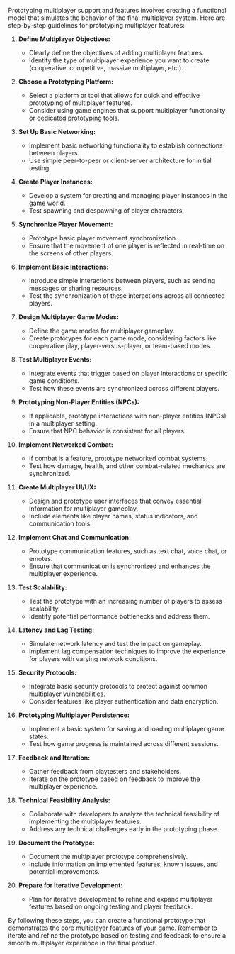 Prototyping multiplayer support and features involves creating a functional model that simulates the behavior of the final multiplayer system. Here are step-by-step guidelines for prototyping multiplayer features:

1. **Define Multiplayer Objectives:**
   - Clearly define the objectives of adding multiplayer features.
   - Identify the type of multiplayer experience you want to create (cooperative, competitive, massive multiplayer, etc.).

2. **Choose a Prototyping Platform:**
   - Select a platform or tool that allows for quick and effective prototyping of multiplayer features.
   - Consider using game engines that support multiplayer functionality or dedicated prototyping tools.

3. **Set Up Basic Networking:**
   - Implement basic networking functionality to establish connections between players.
   - Use simple peer-to-peer or client-server architecture for initial testing.

4. **Create Player Instances:**
   - Develop a system for creating and managing player instances in the game world.
   - Test spawning and despawning of player characters.

5. **Synchronize Player Movement:**
   - Prototype basic player movement synchronization.
   - Ensure that the movement of one player is reflected in real-time on the screens of other players.

6. **Implement Basic Interactions:**
   - Introduce simple interactions between players, such as sending messages or sharing resources.
   - Test the synchronization of these interactions across all connected players.

7. **Design Multiplayer Game Modes:**
   - Define the game modes for multiplayer gameplay.
   - Create prototypes for each game mode, considering factors like cooperative play, player-versus-player, or team-based modes.

8. **Test Multiplayer Events:**
   - Integrate events that trigger based on player interactions or specific game conditions.
   - Test how these events are synchronized across different players.

9. **Prototyping Non-Player Entities (NPCs):**
   - If applicable, prototype interactions with non-player entities (NPCs) in a multiplayer setting.
   - Ensure that NPC behavior is consistent for all players.

10. **Implement Networked Combat:**
    - If combat is a feature, prototype networked combat systems.
    - Test how damage, health, and other combat-related mechanics are synchronized.

11. **Create Multiplayer UI/UX:**
    - Design and prototype user interfaces that convey essential information for multiplayer gameplay.
    - Include elements like player names, status indicators, and communication tools.

12. **Implement Chat and Communication:**
    - Prototype communication features, such as text chat, voice chat, or emotes.
    - Ensure that communication is synchronized and enhances the multiplayer experience.

13. **Test Scalability:**
    - Test the prototype with an increasing number of players to assess scalability.
    - Identify potential performance bottlenecks and address them.

14. **Latency and Lag Testing:**
    - Simulate network latency and test the impact on gameplay.
    - Implement lag compensation techniques to improve the experience for players with varying network conditions.

15. **Security Protocols:**
    - Integrate basic security protocols to protect against common multiplayer vulnerabilities.
    - Consider features like player authentication and data encryption.

16. **Prototyping Multiplayer Persistence:**
    - Implement a basic system for saving and loading multiplayer game states.
    - Test how game progress is maintained across different sessions.

17. **Feedback and Iteration:**
    - Gather feedback from playtesters and stakeholders.
    - Iterate on the prototype based on feedback to improve the multiplayer experience.

18. **Technical Feasibility Analysis:**
    - Collaborate with developers to analyze the technical feasibility of implementing the multiplayer features.
    - Address any technical challenges early in the prototyping phase.

19. **Document the Prototype:**
    - Document the multiplayer prototype comprehensively.
    - Include information on implemented features, known issues, and potential improvements.

20. **Prepare for Iterative Development:**
    - Plan for iterative development to refine and expand multiplayer features based on ongoing testing and player feedback.

By following these steps, you can create a functional prototype that demonstrates the core multiplayer features of your game. Remember to iterate and refine the prototype based on testing and feedback to ensure a smooth multiplayer experience in the final product.